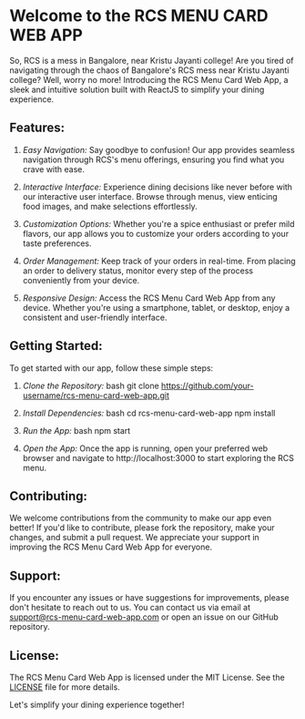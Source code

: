 # Welcome to the RCS MENU CARD WEB APP
So, RCS is a mess in Bangalore, near Kristu Jayanti college!
Are you tired of navigating through the chaos of Bangalore's RCS mess near Kristu Jayanti college? Well, worry no more! Introducing the RCS Menu Card Web App, a sleek and intuitive solution built with ReactJS to simplify your dining experience.

## Features:

1. *Easy Navigation:* Say goodbye to confusion! Our app provides seamless navigation through RCS's menu offerings, ensuring you find what you crave with ease.

2. *Interactive Interface:* Experience dining decisions like never before with our interactive user interface. Browse through menus, view enticing food images, and make selections effortlessly.

3. *Customization Options:* Whether you're a spice enthusiast or prefer mild flavors, our app allows you to customize your orders according to your taste preferences.

4. *Order Management:* Keep track of your orders in real-time. From placing an order to delivery status, monitor every step of the process conveniently from your device.

5. *Responsive Design:* Access the RCS Menu Card Web App from any device. Whether you're using a smartphone, tablet, or desktop, enjoy a consistent and user-friendly interface.

## Getting Started:

To get started with our app, follow these simple steps:

1. *Clone the Repository:*
   bash
   git clone https://github.com/your-username/rcs-menu-card-web-app.git
   

2. *Install Dependencies:*
   bash
   cd rcs-menu-card-web-app
   npm install
   

3. *Run the App:*
   bash
   npm start
   

4. *Open the App:*
   Once the app is running, open your preferred web browser and navigate to http://localhost:3000 to start exploring the RCS menu.

## Contributing:

We welcome contributions from the community to make our app even better! If you'd like to contribute, please fork the repository, make your changes, and submit a pull request. We appreciate your support in improving the RCS Menu Card Web App for everyone.

## Support:

If you encounter any issues or have suggestions for improvements, please don't hesitate to reach out to us. You can contact us via email at support@rcs-menu-card-web-app.com or open an issue on our GitHub repository.

## License:

The RCS Menu Card Web App is licensed under the MIT License. See the [LICENSE](LICENSE) file for more details.

Let's simplify your dining experience together!
